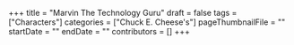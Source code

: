 +++
title = "Marvin The Technology Guru"
draft = false
tags = ["Characters"]
categories = ["Chuck E. Cheese's"]
pageThumbnailFile = ""
startDate = ""
endDate = ""
contributors = []
+++
